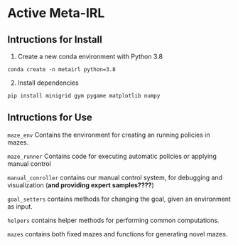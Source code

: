 # Active Meta-IRL

## Intructions for Install

1. Create a new conda environment with Python 3.8

```
conda create -n metairl python=3.8
```

2. Install dependencies

```
pip install minigrid gym pygame matplotlib numpy
```

## Intructions for Use

```maze_env``` Contains the environment for creating an running policies in mazes.

```maze_runner``` Contains code for executing automatic policies or applying manual control

```manual_conroller``` contains our manual control system, for debugging and visualization (**and providing expert samples????**)

```goal_setters``` contains methods for changing the goal, given an environment as input.

```helpers``` contains helper methods for performing common computations.

```mazes``` contains both fixed mazes and functions for generating novel mazes.
